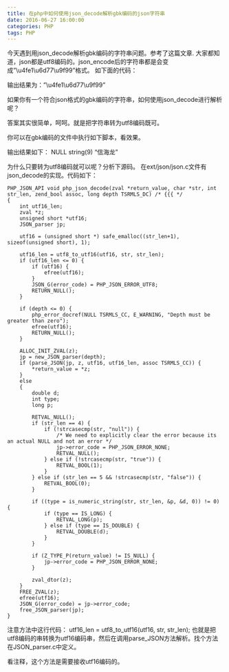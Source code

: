```yaml
---
title: 在php中如何使用json_decode解析gbk编码的json字符串
date: 2016-06-27 16:00:00
categories: PHP
tags: PHP
---
```

今天遇到用json_decode解析gbk编码的字符串问题。参考了这篇文章.
大家都知道，json都是utf8编码的。json_encode后的字符串都是会变成”\u4fe1\u6d77\u9f99”格式。
如下面的代码：

输出结果为：”\u4fe1\u6d77\u9f99”

如果你有一个符合json格式的gbk编码的字符串，如何使用json_decode进行解析呢？

答案其实很简单，呵呵。就是把字符串转为utf8编码既可。

你可以在gbk编码的文件中执行如下脚本，看效果。

输出结果如下：
NULL string(9) “信海龙”

为什么只要转为utf8编码就可以呢？分析下源码。
在ext/json/json.c文件有json_decode的实现。代码如下：

```
PHP_JSON_API void php_json_decode(zval *return_value, char *str, int str_len, zend_bool assoc, long depth TSRMLS_DC) /* {{{ */
{
    int utf16_len;
    zval *z;
    unsigned short *utf16;
    JSON_parser jp;
 
    utf16 = (unsigned short *) safe_emalloc((str_len+1), sizeof(unsigned short), 1);
 
    utf16_len = utf8_to_utf16(utf16, str, str_len);
    if (utf16_len <= 0) {
        if (utf16) {
            efree(utf16);
        }
        JSON_G(error_code) = PHP_JSON_ERROR_UTF8;
        RETURN_NULL();
    }
 
    if (depth <= 0) {
        php_error_docref(NULL TSRMLS_CC, E_WARNING, "Depth must be greater than zero");
        efree(utf16);
        RETURN_NULL();
    }
 
    ALLOC_INIT_ZVAL(z);
    jp = new_JSON_parser(depth);
    if (parse_JSON(jp, z, utf16, utf16_len, assoc TSRMLS_CC)) {
        *return_value = *z;
    }
    else
    {
        double d;
        int type;
        long p;
 
        RETVAL_NULL();
        if (str_len == 4) {
            if (!strcasecmp(str, "null")) {
                /* We need to explicitly clear the error because its an actual NULL and not an error */
                jp->error_code = PHP_JSON_ERROR_NONE;
                RETVAL_NULL();
            } else if (!strcasecmp(str, "true")) {
                RETVAL_BOOL(1);
            }
        } else if (str_len == 5 && !strcasecmp(str, "false")) {
            RETVAL_BOOL(0);
        }
 
        if ((type = is_numeric_string(str, str_len, &p, &d, 0)) != 0) {
            if (type == IS_LONG) {
                RETVAL_LONG(p);
            } else if (type == IS_DOUBLE) {
                RETVAL_DOUBLE(d);
            }
        }
 
        if (Z_TYPE_P(return_value) != IS_NULL) {
            jp->error_code = PHP_JSON_ERROR_NONE;
        }
 
        zval_dtor(z);
    }
    FREE_ZVAL(z);
    efree(utf16);
    JSON_G(error_code) = jp->error_code;
    free_JSON_parser(jp);
}
```

注意方法中这行代码：
utf16_len = utf8_to_utf16(utf16, str, str_len);
也就是把utf8编码的串转换为utf16编码串，然后在调用parse_JSON方法解析。找个方法在JSON_parser.c中定义。

看注释，这个方法是需要接收utf16编码的。